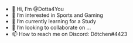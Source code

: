 - 👋 Hi, I’m @Dotta4You
- 👀 I’m interested in Sports and Gaming
- 🌱 I’m currently learning for a Study
- 💞️ I’m looking to collaborate on ...
- 📫 How to reach me on Discord: Dötchen#4423

<!---
Dotta4You/Dotta4You is a ✨ special ✨ repository because its `README.md` (this file) appears on your GitHub profile.
You can click the Preview link to take a look at your changes.
--->
